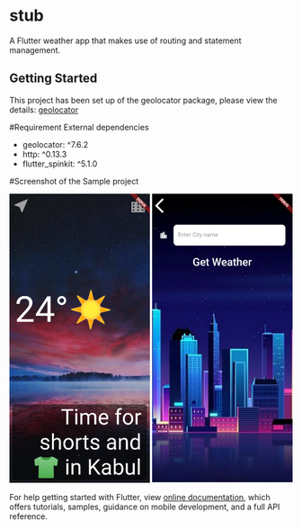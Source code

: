 # stub

A Flutter weather app that makes use of routing and statement management.

## Getting Started
This project has been set up of the geolocator package, please
view the details: [geolocator](https://pub.dev/packages/geolocator)

#Requirement
 External dependencies
  - geolocator: ^7.6.2
  - http: ^0.13.3
  - flutter_spinkit: ^5.1.0
  
  
#Screenshot of the Sample project

[<img src="images/sc1.png" width="250"/>](screenshot)
[<img src="images/sc2.png" width="250"/>](screenshot)
 

For help getting started with Flutter, view 
[online documentation](https://flutter.dev/docs), which offers tutorials,
samples, guidance on mobile development, and a full API reference.
